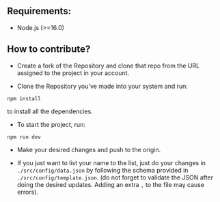 ## Requirements:

- Node.js (>=16.0)

## How to contribute?

- Create a fork of the Repository and clone that repo from the URL assigned to the project in your account.

- Clone the Repository you've made into your system and run:
```
npm install
```

to install all the dependencies.

- To start the project, run:
```
npm run dev
```

- Make your desired changes and push to the origin.

- If you just want to list your name to the list, just do your changes in `./src/config/data.json` by following the schema provided in `./src/config/template.json`. (do not forget to validate the JSON after doing the desired updates. Adding an extra `,` to the file may cause errors).